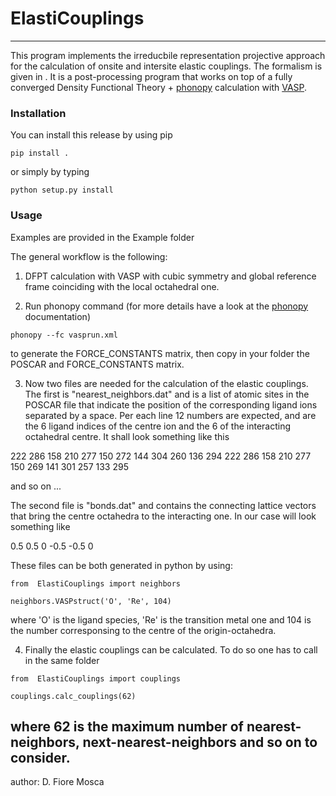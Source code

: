 # __ElastiCouplings__

---


This program implements the irreducbile representation projective approach for the calculation of onsite and intersite elastic couplings. The formalism is given in . It is a post-processing program that works on top of a fully converged Density Functional Theory + [phonopy](https://phonopy.github.io/phonopy/index.html) calculation with [VASP](https://www.vasp.at).   


### Installation

You can install this release by using pip

```
pip install .
```
or simply by typing

```
python setup.py install
```


### Usage

Examples are provided in the Example folder

The general workflow is the following:

1. DFPT calculation with VASP with cubic symmetry and global reference frame coinciding with the local octahedral one.  

2. Run phonopy command (for more details have a look at the [phonopy](https://phonopy.github.io/phonopy/index.html) documentation)

```
phonopy --fc vasprun.xml
```

to generate the FORCE\_CONSTANTS matrix, then copy in your folder the POSCAR and FORCE\_CONSTANTS matrix.

3. Now two files are needed for the calculation of the elastic couplings. The first is "nearest\_neighbors.dat" and is a list of atomic sites in the POSCAR file that indicate the position of the corresponding ligand ions separated by a space. Per each line 12 numbers are expected, and are the 6 ligand indices of the centre ion and the 6 of the interacting octahedral centre. 
It shall look something like this 

222 286 158 210 277 150   272 144 304 260 136 294
222 286 158 210 277 150   269 141 301 257 133 295

and so on ... 

The second file is "bonds.dat" and contains the connecting lattice vectors that bring the centre octahedra to the interacting one. In our case will look something like 

 0.5  0.5  0
-0.5 -0.5  0

These files can be both generated in python by using:

```
from  ElastiCouplings import neighbors

neighbors.VASPstruct('O', 'Re', 104)
```

where 'O' is the ligand species, 'Re' is the transition metal one and 104 is the number corresponsing to the centre of the origin-octahedra. 

4. Finally the elastic couplings can be calculated. To do so one has to call in the same folder 

```
from  ElastiCouplings import couplings

couplings.calc_couplings(62)
```

where 62 is the maximum number of nearest-neighbors, next-nearest-neighbors and so on to consider. 
---

author: D. Fiore Mosca

